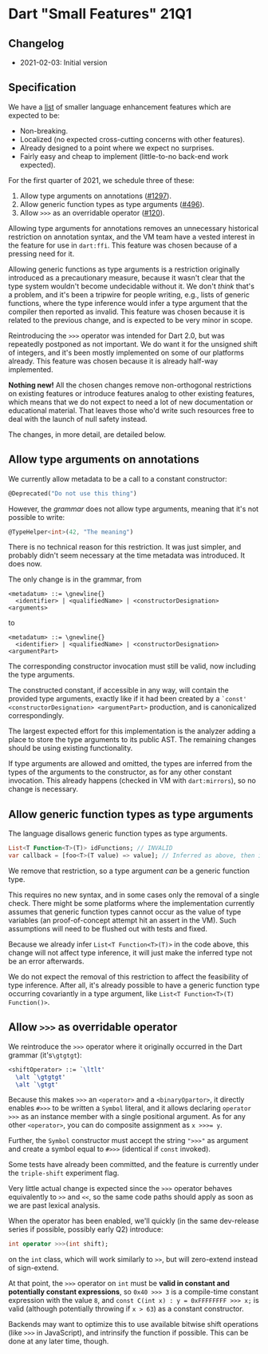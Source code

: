 # Dart "Small Features" 21Q1

## Changelog

- 2021-02-03: Initial version

## Specification
We have a [list](https://github.com/dart-lang/language/issues/1077) of smaller language enhancement features which are expected to be:

* Non-breaking.
* Localized (no expected cross-cutting concerns with other features).
* Already designed to a point where we expect no surprises.
* Fairly easy and cheap to implement (little-to-no back-end work expected).

For the first quarter of 2021, we schedule three of these:

1. Allow type arguments on annotations ([#1297](https://github.com/dart-lang/language/issues/1297)).
2. Allow generic function types as type arguments ([#496](https://github.com/dart-lang/language/issues/496)).
3. Allow `>>>` as an overridable operator ([#120](https://github.com/dart-lang/language/issues/120)).

Allowing type arguments for annotations removes an unnecessary historical restriction on annotation syntax, and the VM team have a vested interest in the feature for use in `dart:ffi`. This feature was chosen because of a pressing need for it.

Allowing generic functions as type arguments is a restriction originally introduced as a precautionary measure, because it wasn't clear that the type system wouldn't become undecidable without it. We don't *think* that's a problem, and it's been a tripwire for people writing, e.g., lists of generic functions, where the type inference would infer a type argument that the compiler then reported as invalid. This feature was chosen because it is related to the previous change, and is expected to be very minor in scope.

Reintroducing the `>>>` operator was intended for Dart 2.0, but was repeatedly postponed as not important. We do want it for the unsigned shift of integers, and it's been mostly implemented on some of our platforms already. This feature was chosen because it is already half-way implemented.

**Nothing new!** All the chosen changes remove non-orthogonal restrictions on existing features or introduce features analog to other existing features, which means that we do not expect to need a lot of new documentation or educational material. That leaves those who'd write such resources free to deal with the launch of null safety instead.

The changes, in more detail, are detailed below.

## Allow type arguments on annotations

We currently allow metadata to be a call to a constant constructor:

```dart
@Deprecated("Do not use this thing")
```

However, the *grammar* does not allow type arguments, meaning that it's not possible to write:

```dart
@TypeHelper<int>(42, "The meaning")
```

There is no technical reason for this restriction. It was just simpler, and probably didn't seem necessary at the time metadata was introduced. It does now.

The only change is in the grammar, from

```
<metadatum> ::= \gnewline{}
  <identifier> | <qualifiedName> | <constructorDesignation> <arguments>
```

to

```
<metadatum> ::= \gnewline{}
  <identifier> | <qualifiedName> | <constructorDesignation> <argumentPart>
```

The corresponding constructor invocation must still be valid, now including the type arguments.

The constructed constant, if accessible in any way, will contain the provided type arguments, exactly like if it had been created by a <code>\`const' \<constructorDesignation> \<argumentPart></code> production, and is canonicalized correspondingly.

The largest expected effort for this implementation is the analyzer adding a place to store the type arguments to its public AST. The remaining changes should be using existing functionality.

If type arguments are allowed and omitted, the types are inferred from the types of the arguments to the constructor, as for any other constant invocation. This already happens (checked in VM with `dart:mirrors`), so no change is necessary.

## Allow generic function types as type arguments

The language disallows generic function types as type arguments.

```dart
List<T Function<T>(T)> idFunctions; // INVALID
var callback = [foo<T>(T value) => value]; // Inferred as above, then invalid.
```

We remove that restriction, so a type argument *can* be a generic function type.

This requires no new syntax, and in some cases only the removal of a single check. There might be some platforms where the implementation currently assumes that generic function types cannot occur as the value of type variables (an proof-of-concept attempt hit an assert in the VM). Such assumptions will need to be flushed out with tests and fixed.

Because we already infer `List<T Function<T>(T)>` in the code above, this change will not affect type inference, it will just make the inferred type not be an error afterwards.

We do not expect the removal of this restriction to affect the feasibility of type inference. After all, it's already possible to have a generic function type occurring covariantly in a type argument, like `List<T Function<T>(T) Function()>`.

## Allow `>>>` as overridable operator

We reintroduce the `>>>` operator where it originally occurred in the Dart grammar (it's`\gtgtgt`):

```latex
<shiftOperator> ::= `\ltlt'
  \alt `\gtgtgt'
  \alt `\gtgt'
```

Because this makes `>>>` an `<operator>` and a `<binaryOpartor>`, it directly enables `#>>>` to be written a `Symbol` literal, and it allows declaring `operator >>>` as an instance member with a single positional argument. As for any other `<operator>`, you can do composite assignment as `x >>>= y`.

Further, the `Symbol` constructor must accept the string `">>>"` as argument and create a symbol equal to `#>>>` (identical if `const` invoked).

Some tests have already been committed, and the feature is currently under the `triple-shift` experiment flag.

Very little actual change is expected since the `>>>` operator behaves equivalently to `>>` and `<<`, so the same code paths should apply as soon as we are past lexical analysis.

When the operator has been enabled, we'll quickly (in the same dev-release series if possible, possibly early Q2) introduce:

```dart
int operator >>>(int shift);
```

on the `int` class, which will work similarly to `>>`, but will zero-extend instead of sign-extend. 

At that point, the `>>>` operator on `int` must be **valid in constant and potentially constant expressions**, so `0x40 >>> 3` is a compile-time constant expression with the value `8`, and `const C(int x) : y = 0xFFFFFFFF >>> x;` is valid (although potentially throwing if `x > 63`) as a constant constructor.

Backends may want to optimize this to use available bitwise shift operations (like `>>>` in JavaScript), and intrinsify the function if possible. This can be done at any later time, though.
